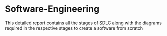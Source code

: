 # Software-Engineering
This detailed report contains all the stages of SDLC along with the diagrams required in the respective stages to create a software from scratch
